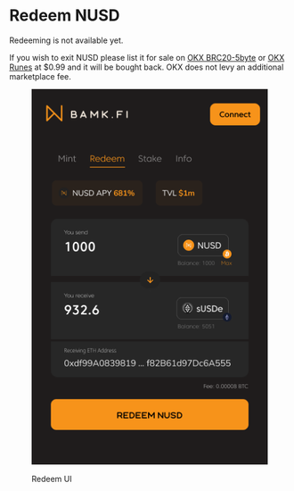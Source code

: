 # Redeem NUSD

Redeeming is not available yet.

If you wish to exit NUSD please list it for sale on [OKX BRC20-5byte](https://www.okx.com/web3/marketplace/inscription/ordinals/token/%24NUSD) or [OKX Runes](https://www.okx.com/web3/marketplace/runes/token/NUSD%E2%80%A2NUSD%E2%80%A2NUSD%E2%80%A2NUSD/845005:178) at $0.99 and it will be bought back. OKX does not levy an additional marketplace fee.

<figure><img src="../.gitbook/assets/Redeem.png" alt=""><figcaption><p>Redeem UI</p></figcaption></figure>


